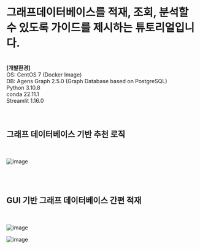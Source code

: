 # 그래프데이터베이스를 적재, 조회, 분석할 수 있도록 가이드를 제시하는 튜토리얼입니다. 
</br>
<b>[개발환경]</b> </br>
OS: CentOS 7 (Docker Image)  </br>
DB: Agens Graph 2.5.0 (Graph Database based on PostgreSQL) </br>
Python 3.10.8 </br>
conda 22.11.1 </br>
Streamlit 1.16.0 </br>
</br>
</br>

## 그래프 데이터베이스 기반 추천 로직
</br>

![image](https://github.com/jihyeon0429/graphtutorial/assets/56199655/34696af2-9133-4a6f-bebb-15b5f8594910)


</br>
</br>
 
## GUI 기반 그래프 데이터베이스 간편 적재 
</br>

![image](https://github.com/jihyeon0429/graphtutorial/assets/56199655/8cc4dcfb-db24-48fb-a905-9e9e17d5f07f)
</br>

![image](https://github.com/jihyeon0429/graphtutorial/assets/56199655/e3f519fd-f860-4510-91eb-a1f7e34968ae)
